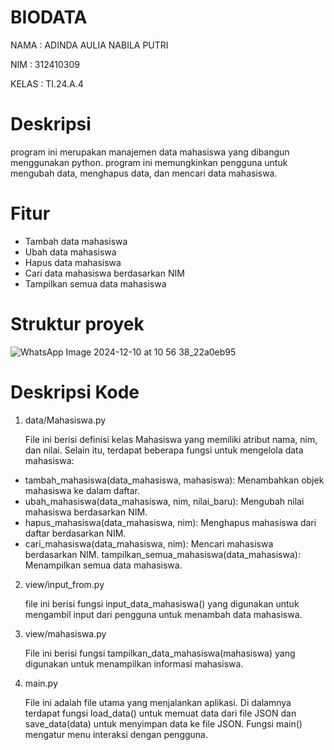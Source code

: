 # BIODATA 

NAMA  : ADINDA AULIA NABILA PUTRI

NIM   : 312410309

KELAS : TI.24.A.4


# Deskripsi 

program ini merupakan manajemen data mahasiswa yang dibangun menggunakan python. program ini memungkinkan pengguna untuk mengubah data, menghapus data, dan mencari data mahasiswa. 

# Fitur 

* Tambah data mahasiswa
* Ubah data mahasiswa
* Hapus data mahasiswa
* Cari data mahasiswa berdasarkan NIM
* Tampilkan semua data mahasiswa

# Struktur proyek 

  ![WhatsApp Image 2024-12-10 at 10 56 38_22a0eb95](https://github.com/user-attachments/assets/8951bc0e-b471-4175-97b1-8e7a608db77a)

# Deskripsi Kode 

1. data/Mahasiswa.py

   File ini berisi definisi kelas Mahasiswa yang memiliki atribut nama, nim, dan nilai. Selain itu, terdapat beberapa fungsi untuk mengelola data mahasiswa:

* tambah_mahasiswa(data_mahasiswa, mahasiswa): Menambahkan objek mahasiswa ke dalam daftar.
* ubah_mahasiswa(data_mahasiswa, nim, nilai_baru): Mengubah nilai mahasiswa berdasarkan NIM.
* hapus_mahasiswa(data_mahasiswa, nim): Menghapus mahasiswa dari daftar berdasarkan NIM.
* cari_mahasiswa(data_mahasiswa, nim): Mencari mahasiswa berdasarkan NIM.
tampilkan_semua_mahasiswa(data_mahasiswa): Menampilkan semua data mahasiswa.

2. view/input_from.py

   file ini berisi fungsi input_data_mahasiswa() yang digunakan untuk mengambil input dari pengguna untuk menambah data mahasiswa.

3. view/mahasiswa.py

   File ini berisi fungsi tampilkan_data_mahasiswa(mahasiswa) yang digunakan untuk menampilkan informasi mahasiswa.

4. main.py

   File ini adalah file utama yang menjalankan aplikasi. Di dalamnya terdapat fungsi load_data() untuk memuat data dari file JSON dan save_data(data) untuk menyimpan data ke file JSON. Fungsi main() mengatur menu interaksi dengan pengguna.

